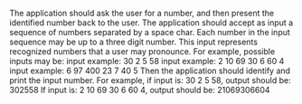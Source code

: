 
The application should ask the user for a number, and then present the identified number back to the user.
The application should accept as input a sequence of numbers separated by a space char. Each number in
the input sequence may be up to a three digit number. This input represents recognized numbers that a user
may pronounce. For example, possible inputs may be:
input example: 30 2 5 58
input example: 2 10 69 30 6 60 4
input example: 6 97 400 23 7 40 5
Then the application should identify and print the input number.
For example, if input is: 30 2 5 58, output should be: 302558
If input is: 2 10 69 30 6 60 4, output should be: 21069306604
